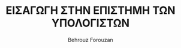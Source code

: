 ---
author: Behrouz Forouzan
cover: https://static.eudoxus.gr/books/preview/35/backcover-50656335.jpg
edition: 3η έκδοση
eudoxusid: '50656335'
isbn: 978-960-461-660-2
layout: bibtex
num_pages: '712'
publisher: ΚΛΕΙΔΑΡΙΘΜΟΣ ΕΠΕ
ref: isbn_978_960_461_660_2
title: ΕΙΣΑΓΩΓΗ ΣΤΗΝ ΕΠΙΣΤΗΜΗ ΤΩΝ ΥΠΟΛΟΓΙΣΤΩΝ
year: '2015'
---